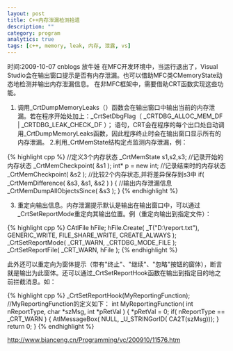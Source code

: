 ```yaml
---
layout: post
title: C++内存泄漏检测拾遗
description: ""
category: program
analytics: true
tags: [c++, memory, leak, 内存, 泄露, vs]
---
```


时间:2009-10-07 cnblogs 放牛娃
在MFC开发环境中，当运行退出了，Visual Studio会在输出窗口提示是否有内存泄漏。也可以借助MFC类CMemoryState动态地检测并输出内存泄漏信息。
在非MFC框架中，需要借助CRT函数实现这些功能。
1. 调用\_CrtDumpMemoryLeaks（）函数会在输出窗口中输出当前的内存泄漏。若在程序开始处加上：\_CrtSetDbgFlag（ \_CRTDBG\_ALLOC\_MEM\_DF | \_CRTDBG\_LEAK\_CHECK\_DF ）；
语句，CRT会在程序的每个出口处自动调用\_CrtDumpMemoryLeaks函数，因此程序终止时会在输出窗口显示所有的内存泄漏。
2.利用\_CrtMemState结构定点监测内存泄漏，例：

{% highlight cpp %}
//定义3个内存状态
_CrtMemState s1,s2,s3;
//记录开始的内存状态
_CrtMemCheckpoint( &s1 );
int* p = new int;
//记录结束时的内存状态
_CrtMemCheckpoint( &s2 );
//比较2个内存状态,并将差异保存到s3中
if( _CrtMemDifference( &s3, &s1, &s2 ) )
{
	//输出内存泄漏信息
	_CrtMemDumpAllObjectsSince( &s3 );
}
{% endhighlight %}

3. 重定向输出信息。内存泄漏提示默认是输出在输出窗口中，可以通过\_CrtSetReportMode重定向其输出位置。例（重定向输出到指定文件）：

{% highlight cpp %}
CAtlFile hFile;
hFile.Create( _T("D:\\report.txt"), GENERIC_WRITE, FILE_SHARE_WRITE, CREATE_ALWAYS );
_CrtSetReportMode( _CRT_WARN, _CRTDBG_MODE_FILE );
_CrtSetReportFile( _CRT_WARN, hFile );
{% endhighlight %}

此外还可以重定向为窗体提示（带有"终止"、"继续"、"忽略"按钮的窗体），断言就是输出为此窗体。还可以通过\_CrtSetReportHook函数在输出到指定目的地之前拦截消息。如：

{% highlight cpp %}
_CrtSetReportHook(MyReportingFunction);
//MyReportingFunction的定义如下：
int MyReportingFunction( int nReportType, char *szMsg, int *pRetVal )
{
	*pRetVal = 0;
	if( nReportType == _CRT_WARN )
	{
		AtlMessageBox( NULL, _U_STRINGorID( CA2T(szMsg)));
	}
	return 0;
}
{% endhighlight %}

http://www.bianceng.cn/Programming/vc/200910/11576.htm
